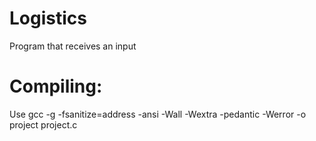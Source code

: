 # Logistics
Program that receives an input


# Compiling:
Use gcc -g -fsanitize=address -ansi -Wall -Wextra -pedantic -Werror -o project project.c
